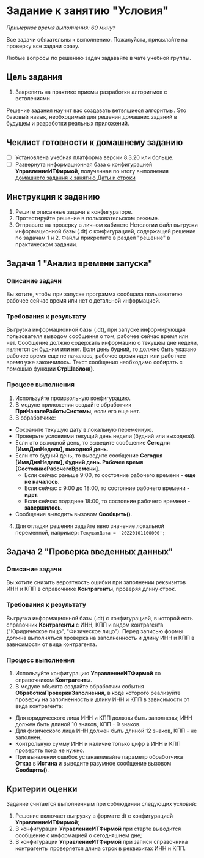 # Задание к занятию "Условия"
_Примерное время выполнения: 60 минут_

Все задачи обязательны к выполнению. Пожалуйста, присылайте на проверку все задачи сразу.

Любые вопросы по решению задач задавайте в чате учебной группы.

## Цель задания

1. Закрепить на практике приемы разработки алгоритмов с ветвлениями

Решение задания научит вас создавать ветвящиеся алгоритмы. Это базовый навык, необходимый для решения домашних заданий в будущем и разработки реальных приложений.

## Чеклист готовности к домашнему заданию

- [ ] Установлена учебная платформа версии 8.3.20 или больше.
- [ ] Развернута информационная база с конфигурацией **УправлениеИТФирмой**, полученная по итогу выполнения [домашнего задания к занятию Даты и строки](/homework-2-4.md)

## Инструкция к заданию

1. Решите описанные задачи в конфигураторе.
2. Протестируйте решение в пользовательском режиме.
3. Отправьте на проверку в личном кабинете Нетологии файл выгрузки информационной базы (.dt) с конфигурацией, содержащей решение по задачам 1 и 2. Файлы прикрепите в раздел "решение" в практическом задании.

## Задача 1 "Анализ времени запуска"

### Описание задачи
Вы хотите, чтобы при запуске программа сообщала пользователю рабочее сейчас время или нет с детальной информацией.

### Требования к результату
Выгрузка информационной базы (.dt), при запуске информирующая пользователя выводом сообщения о том, рабочее сейчас время или нет. Сообщение должно содержать информацию о текущем дне недели, является он будним или нет. Если день будний, то должно быть указано рабочее время еще не началось, рабочее время идет или работчее время уже закончилось. Текст сообщения необходимо собирать с помощью функции **СтрШаблон()**.

### Процесс выполнения
1. Используйте произвольную конфигурацию.
2. В модуле приложения создайте обработчик **ПриНачалеРаботыСистемы**, если его еще нет.
3. В обработчике:
  * Сохраните текущую дату в локальную переменную.
  * Проверьте условиями текущий день недели (будний или выходной).
  * Если это выходной день, то выведите сообщение **Сегодня [ИмяДняНедели], выходной день**.
  * Если это будний день, то выведите сообщение **Сегодня [ИмяДняНедели], будний день. Рабочее время [СостояниеРабочегоВремени].**
    * Если сейчас раньше 9:00, то состояние рабочего времени - **еще не началось**.
    * Если сейчас с 9:00 до 18:00, то состояние рабочего времени - **идет**.
    * Если сейчас подзднее 18:00, то состояние рабочего времени - **завершилось**.
  * Сообщение выводить вызовом **Сообщить()**.
4. Для отладки решения задайте явно значение локальной переменной, например: `ТекущаяДата = '20220101100000';`

## Задача 2 "Проверка введенных данных"

### Описание задачи
Вы хотите снизить вероятность ошибки при заполнении реквизитов ИНН и КПП в справочнике **Контрагенты**, проверяя длину строк.

### Требования к результату
Выгрузка информационной базы (.dt) с конфигурацией, в которой есть справочник **Контрагенты** с ИНН, КПП и видом контрагента ("Юридическое лицо", "Физическое лицо"). Перед записью формы должна выполняться проверка на заполненность и длину ИНН и КПП в зависимости от вида контрагента.

### Процесс выполнения
1. Используйте конфигурацию **УправлениеИТФирмой** со справочником **Контрагенты**.
2. В модуле объекта создайте обработчик события **ОбработкаПроверкиЗаполнения**, в коде которого реализуйте проверку на заполненность и длину ИНН и КПП в зависимости от вида контрагента:
  * Для юридического лица ИНН и КПП должны быть заполнены; ИНН должен быть длиной 10 знаков, КПП - 9 знаков.
  * Для физического лица ИНН должен быть длиной 12 знаков, КПП - не заполнен.
  * Контрольную сумму ИНН и наличие только цифр в ИНН и КПП проверять пока не нужно.
  * При выявлении ошибок устанавливайте параметр обработчика **Отказ** в **Истина** и выводите разумное сообщение вызовом **Сообщить()**.

## Критерии оценки

Задание считается выполненным при соблюдении следующих условий:
1. Решение включает выгрузку в формате dt с конфигурацией **УправлениеИТФирмой**;
2. В конфигурации **УправлениеИТФирмой** при старте выводится сообщение с информацией о сегодняшнем дне;
3. В конфигурации **УправлениеИТФирмой** при записи справочника контрагенты проверяется длина строк в реквизитах ИНН и КПП.
